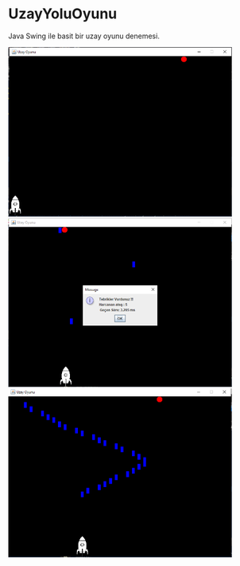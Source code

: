 # UzayYoluOyunu
Java Swing ile basit bir uzay oyunu denemesi.

<img width="450" alt="portfolio_view" src="https://github.com/Ozc9n/UzayYoluOyunu/blob/master/img/genel.png"> <img width="450" alt="portfolio_view" src="https://github.com/Ozc9n/UzayYoluOyunu/blob/master/img/kare1.png"><img width="450" alt="portfolio_view" src="https://github.com/Ozc9n/UzayYoluOyunu/blob/master/img/kare2.png">
